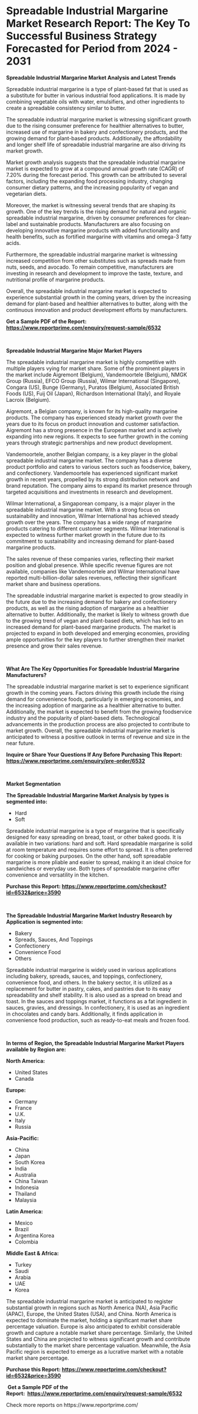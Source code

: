 <p><h1>Spreadable Industrial Margarine Market Research Report: The Key To Successful Business Strategy Forecasted for Period from 2024 - 2031</h1></p><p><strong>Spreadable Industrial Margarine Market Analysis and Latest Trends</strong></p>
<p><p>Spreadable industrial margarine is a type of plant-based fat that is used as a substitute for butter in various industrial food applications. It is made by combining vegetable oils with water, emulsifiers, and other ingredients to create a spreadable consistency similar to butter.</p><p>The spreadable industrial margarine market is witnessing significant growth due to the rising consumer preference for healthier alternatives to butter, increased use of margarine in bakery and confectionery products, and the growing demand for plant-based products. Additionally, the affordability and longer shelf life of spreadable industrial margarine are also driving its market growth.</p><p>Market growth analysis suggests that the spreadable industrial margarine market is expected to grow at a compound annual growth rate (CAGR) of 7.20% during the forecast period. This growth can be attributed to several factors, including the expanding food processing industry, changing consumer dietary patterns, and the increasing popularity of vegan and vegetarian diets.</p><p>Moreover, the market is witnessing several trends that are shaping its growth. One of the key trends is the rising demand for natural and organic spreadable industrial margarine, driven by consumer preferences for clean-label and sustainable products. Manufacturers are also focusing on developing innovative margarine products with added functionality and health benefits, such as fortified margarine with vitamins and omega-3 fatty acids.</p><p>Furthermore, the spreadable industrial margarine market is witnessing increased competition from other substitutes such as spreads made from nuts, seeds, and avocado. To remain competitive, manufacturers are investing in research and development to improve the taste, texture, and nutritional profile of margarine products.</p><p>Overall, the spreadable industrial margarine market is expected to experience substantial growth in the coming years, driven by the increasing demand for plant-based and healthier alternatives to butter, along with the continuous innovation and product development efforts by manufacturers.</p></p>
<p><strong>Get a Sample PDF of the Report:&nbsp; <a href="https://www.reportprime.com/enquiry/request-sample/6532">https://www.reportprime.com/enquiry/request-sample/6532</a></strong></p>
<p>&nbsp;</p>
<p><strong>Spreadable Industrial Margarine Major Market Players</strong></p>
<p><p>The spreadable industrial margarine market is highly competitive with multiple players vying for market share. Some of the prominent players in the market include Aigremont (Belgium), Vandemoortele (Belgium), NMGK Group (Russia), EFCO Group (Russia), Wilmar International (Singapore), Congara (US), Bunge (Germany), Puratos (Belgium), Associated British Foods (US), Fuij Oil (Japan), Richardson International (Italy), and Royale Lacroix (Belgium).</p><p>Aigremont, a Belgian company, is known for its high-quality margarine products. The company has experienced steady market growth over the years due to its focus on product innovation and customer satisfaction. Aigremont has a strong presence in the European market and is actively expanding into new regions. It expects to see further growth in the coming years through strategic partnerships and new product development.</p><p>Vandemoortele, another Belgian company, is a key player in the global spreadable industrial margarine market. The company has a diverse product portfolio and caters to various sectors such as foodservice, bakery, and confectionery. Vandemoortele has experienced significant market growth in recent years, propelled by its strong distribution network and brand reputation. The company aims to expand its market presence through targeted acquisitions and investments in research and development.</p><p>Wilmar International, a Singaporean company, is a major player in the spreadable industrial margarine market. With a strong focus on sustainability and innovation, Wilmar International has achieved steady growth over the years. The company has a wide range of margarine products catering to different customer segments. Wilmar International is expected to witness further market growth in the future due to its commitment to sustainability and increasing demand for plant-based margarine products.</p><p>The sales revenue of these companies varies, reflecting their market position and global presence. While specific revenue figures are not available, companies like Vandemoortele and Wilmar International have reported multi-billion-dollar sales revenues, reflecting their significant market share and business operations.</p><p>The spreadable industrial margarine market is expected to grow steadily in the future due to the increasing demand for bakery and confectionery products, as well as the rising adoption of margarine as a healthier alternative to butter. Additionally, the market is likely to witness growth due to the growing trend of vegan and plant-based diets, which has led to an increased demand for plant-based margarine products. The market is projected to expand in both developed and emerging economies, providing ample opportunities for the key players to further strengthen their market presence and grow their sales revenue.</p></p>
<p>&nbsp;</p>
<p><strong>What Are The Key Opportunities For Spreadable Industrial Margarine Manufacturers?</strong></p>
<p><p>The spreadable industrial margarine market is set to experience significant growth in the coming years. Factors driving this growth include the rising demand for convenience foods, particularly in emerging economies, and the increasing adoption of margarine as a healthier alternative to butter. Additionally, the market is expected to benefit from the growing foodservice industry and the popularity of plant-based diets. Technological advancements in the production process are also projected to contribute to market growth. Overall, the spreadable industrial margarine market is anticipated to witness a positive outlook in terms of revenue and size in the near future.</p></p>
<p><strong>Inquire or Share Your Questions If Any Before Purchasing This Report: <a href="https://www.reportprime.com/enquiry/pre-order/6532">https://www.reportprime.com/enquiry/pre-order/6532</a></strong></p>
<p>&nbsp;</p>
<p><strong>Market Segmentation</strong></p>
<p><strong>The Spreadable Industrial Margarine Market Analysis by types is segmented into:</strong></p>
<p><ul><li>Hard</li><li>Soft</li></ul></p>
<p><p>Spreadable industrial margarine is a type of margarine that is specifically designed for easy spreading on bread, toast, or other baked goods. It is available in two variations: hard and soft. Hard spreadable margarine is solid at room temperature and requires some effort to spread. It is often preferred for cooking or baking purposes. On the other hand, soft spreadable margarine is more pliable and easier to spread, making it an ideal choice for sandwiches or everyday use. Both types of spreadable margarine offer convenience and versatility in the kitchen.</p></p>
<p><strong>Purchase this Report:&nbsp;<a href="https://www.reportprime.com/checkout?id=6532&price=3590">https://www.reportprime.com/checkout?id=6532&price=3590</a></strong></p>
<p>&nbsp;</p>
<p><strong>The Spreadable Industrial Margarine Market Industry Research by Application is segmented into:</strong></p>
<p><ul><li>Bakery</li><li>Spreads, Sauces, And Toppings</li><li>Confectionery</li><li>Convenience Food</li><li>Others</li></ul></p>
<p><p>Spreadable industrial margarine is widely used in various applications including bakery, spreads, sauces, and toppings, confectionery, convenience food, and others. In the bakery sector, it is utilized as a replacement for butter in pastry, cakes, and pastries due to its easy spreadability and shelf stability. It is also used as a spread on bread and toast. In the sauces and toppings market, it functions as a fat ingredient in sauces, gravies, and dressings. In confectionery, it is used as an ingredient in chocolates and candy bars. Additionally, it finds application in convenience food production, such as ready-to-eat meals and frozen food.</p></p>
<p>&nbsp;</p>
<p><strong>In terms of Region, the Spreadable Industrial Margarine Market Players available by Region are:</strong></p>
<p>
    <p> <strong> North America: </strong>
        <ul>
            <li>United States</li>
            <li>Canada</li>
        </ul>
        </p> 
    <p> <strong> Europe: </strong>
        <ul>
            <li>Germany</li>
            <li>France</li>
            <li>U.K.</li>
            <li>Italy</li>
            <li>Russia</li>
        </ul>
        </p> 
    <p> <strong> Asia-Pacific: </strong>
        <ul>
            <li>China</li>
            <li>Japan</li>
            <li>South Korea</li>
            <li>India</li>
            <li>Australia</li>
            <li>China Taiwan</li>
            <li>Indonesia</li>
            <li>Thailand</li>
            <li>Malaysia</li>
        </ul>
        </p> 
    <p> <strong> Latin America: </strong>
        <ul>
            <li>Mexico</li>
            <li>Brazil</li>
            <li>Argentina Korea</li>
            <li>Colombia</li>
        </ul>
        </p> 
    <p> <strong> Middle East & Africa: </strong>
        <ul>
            <li>Turkey</li>
            <li>Saudi</li>
            <li>Arabia</li>
            <li>UAE</li>
            <li>Korea</li>
        </ul>
    </p>
    </p>
<p><p>The spreadable industrial margarine market is anticipated to register substantial growth in regions such as North America (NA), Asia Pacific (APAC), Europe, the United States (USA), and China. North America is expected to dominate the market, holding a significant market share percentage valuation. Europe is also anticipated to exhibit considerable growth and capture a notable market share percentage. Similarly, the United States and China are projected to witness significant growth and contribute substantially to the market share percentage valuation. Meanwhile, the Asia Pacific region is expected to emerge as a lucrative market with a notable market share percentage.</p></p>
<p><strong>Purchase this Report: <a href="https://www.reportprime.com/checkout?id=6532&price=3590">https://www.reportprime.com/checkout?id=6532&price=3590</a></strong></p>
<p>&nbsp;<strong>Get a Sample PDF of the Report:&nbsp;&nbsp;<a href="https://www.reportprime.com/enquiry/request-sample/6532">https://www.reportprime.com/enquiry/request-sample/6532</a></strong></p>
<p><strong></strong></p>
<p>Check more reports on https://www.reportprime.com/</p>
